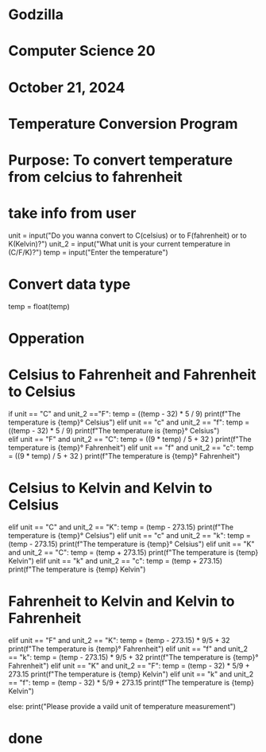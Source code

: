 # Godzilla
# Computer Science 20
# October 21, 2024

# Temperature Conversion Program
# Purpose: To convert temperature from celcius to fahrenheit


# take info from user
unit = input("Do you wanna convert to C(celsius) or to F(fahrenheit) or to K(Kelvin)?") 
unit_2 = input("What unit is your current temperature in (C/F/K)?")
temp = input("Enter the temperature")

# Convert data type
temp = float(temp)

# Opperation
# Celsius to Fahrenheit and Fahrenheit to Celsius
if unit == "C" and unit_2 =="F":
    temp = ((temp - 32) * 5 / 9)
    print(f"The temperature is {temp}° Celsius")
elif unit == "c" and unit_2 == "f":
    temp = ((temp - 32) * 5 / 9)
    print(f"The temperature is {temp}° Celsius")    
elif unit == "F" and unit_2 == "C":
    temp = ((9 * temp) / 5 + 32 )
    print(f"The temperature is {temp}° Fahrenheit")
elif unit == "f" and unit_2 == "c":
    temp = ((9 * temp) / 5 + 32 )
    print(f"The temperature is {temp}° Fahrenheit")
# Celsius to Kelvin and Kelvin to Celsius
elif unit == "C" and unit_2 == "K":
    temp = (temp - 273.15)
    print(f"The temperature is {temp}° Celsius")
elif unit == "c" and unit_2 == "k":
    temp = (temp - 273.15)
    print(f"The temperature is {temp}° Celsius")
elif unit == "K" and unit_2 == "C":
    temp = (temp + 273.15)
    print(f"The temperature is {temp} Kelvin")
elif unit == "k" and unit_2 == "c":
    temp = (temp + 273.15)
    print(f"The temperature is {temp} Kelvin")    
# Fahrenheit to Kelvin and Kelvin to Fahrenheit
elif unit == "F" and unit_2 == "K":
    temp = (temp - 273.15) * 9/5 + 32
    print(f"The temperature is {temp}° Fahrenheit")
elif unit == "f" and unit_2 == "k":
    temp = (temp - 273.15) * 9/5 + 32
    print(f"The temperature is {temp}° Fahrenheit")
elif unit == "K" and unit_2 == "F":
    temp = (temp - 32) * 5/9 + 273.15
    print(f"The temperature is {temp} Kelvin")
elif unit == "k" and unit_2 == "f":
    temp = (temp - 32) * 5/9 + 273.15
    print(f"The temperature is {temp} Kelvin")
    
else:
    print("Please provide a vaild unit of temperature measurement")

# done
